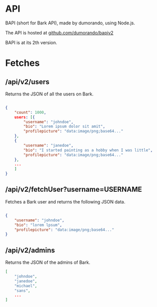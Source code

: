 # API
BAPI (short for Bark API), made by dumorando, using Node.js.

The API is hosted at [github.com/dumorando/bapiv2](https://github.com/dumorando/bapiv2)

BAPI is at its 2th version.

# Fetches

## /api/v2/users

Returns the JSON of all the users on Bark.

```json

{
    "count": 1000,
    users: [{
        "username": "johndoe",
        "bio": "Lorem ipsum dolor sit amit",
        "profilepicture": "data:image/png;base64..."
    },
    {
        "username": "janedoe",
        "bio": "I started painting as a hobby when I was little",
        "profilepicture": "data:image/png;base64..."
    },
    ...
    ]
}
```

## /api/v2/fetchUser?username=USERNAME

Fetches a Bark user and returns the following JSON data.

```json

{
    "username": "johndoe",
    "bio": "lorem lpsum",
    "profilepicture": "data:image/png;base64..."
}
```
## /api/v2/admins

Returns the JSON of the admins of Bark.

```json
[
    "johndoe",
    "janedoe",
    "michael",
    "sans",
    ...
]
```